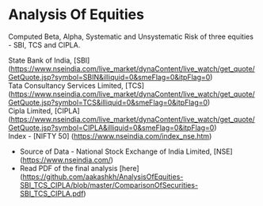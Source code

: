# Analysis Of Equities   

Computed Beta, Alpha, Systematic and Unsystematic Risk of three equities - SBI, TCS and CIPLA.  

State Bank of India, [SBI] (https://www.nseindia.com/live_market/dynaContent/live_watch/get_quote/GetQuote.jsp?symbol=SBIN&illiquid=0&smeFlag=0&itpFlag=0)  
Tata Consultancy Services Limited, [TCS] (https://www.nseindia.com/live_market/dynaContent/live_watch/get_quote/GetQuote.jsp?symbol=TCS&illiquid=0&smeFlag=0&itpFlag=0)  
Cipla Limited, [CIPLA] (https://www.nseindia.com/live_market/dynaContent/live_watch/get_quote/GetQuote.jsp?symbol=CIPLA&illiquid=0&smeFlag=0&itpFlag=0)  
Index - [NIFTY 50] (https://www.nseindia.com/index_nse.htm)

- Source of Data - National Stock Exchange of India Limited, [NSE] (https://www.nseindia.com/)
- Read PDF of the final analysis [here] (https://github.com/aakashkh/AnalysisOfEquities-SBI_TCS_CIPLA/blob/master/ComparisonOfSecurities-SBI_TCS_CIPLA.pdf)
